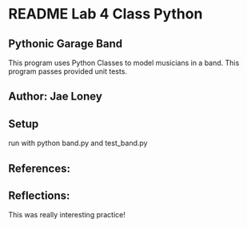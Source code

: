 # README Lab 4 Class Python 
## Pythonic Garage Band

This program uses Python Classes to model musicians in a band. This program passes provided unit tests.

## Author: Jae Loney

## Setup
run with python band.py and test_band.py

## References: 


## Reflections:
This was really interesting practice!